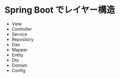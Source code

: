 # Spring Boot でレイヤー構造
- View
- Controller
- Service
- Repository
- Dao
- Mapper
- Entity
- Dto
- Domain
- Config